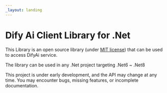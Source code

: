 ```yaml
---
_layout: landing
---
```


# Dify Ai Client Library for .Net

This Library is an open source library (under [MIT license](https://github.com/IcedMango/DifyAi-csharp-sdk/blob/main/LICENSE)) that can be used to access DifyAi service.

The library can be used in any .Net project targeting .Net6 ~ .Net8

This project is under early development, and the API may change at any time. You may encounter bugs, missing features, or incomplete documentation.